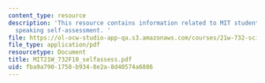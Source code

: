 ```yaml
---
content_type: resource
description: 'This resource contains information related to MIT student writing and
  speaking self-assessment. '
file: https://ol-ocw-studio-app-qa.s3.amazonaws.com/courses/21w-732-science-writing-and-new-media-fall-2010/fba9a7901758b9348e2a8d40574a6886_MIT21W_732F10_selfassess.pdf
file_type: application/pdf
resourcetype: Document
title: MIT21W_732F10_selfassess.pdf
uid: fba9a790-1758-b934-8e2a-8d40574a6886
---
```

